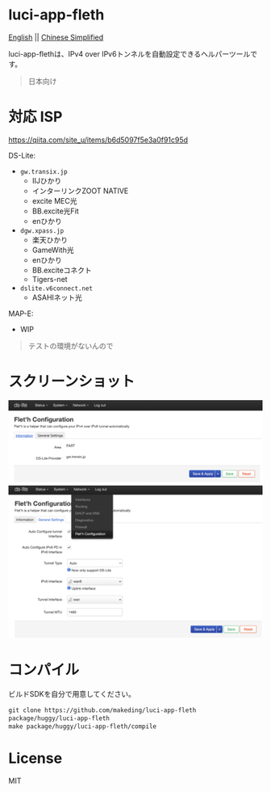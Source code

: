 # luci-app-fleth
[English](./readme-en.md) || [Chinese Simplified](./readme-zhs.md)  

luci-app-flethは、IPv4 over IPv6トンネルを自動設定できるヘルパーツールです。
> 日本向け

# 対応 ISP
https://qiita.com/site_u/items/b6d5097f5e3a0f91c95d  

DS-Lite:
- `gw.transix.jp`
    - IIJひかり
    - インターリンクZOOT NATIVE
    - excite MEC光
    - BB.excite光Fit
    - enひかり
- `dgw.xpass.jp`
    - 楽天ひかり
    - GameWith光
    - enひかり
    - BB.exciteコネクト
    - Tigers-net
- `dslite.v6connect.net`
    - ASAHIネット光


MAP-E:
- WIP
> テストの環境がないんので

# スクリーンショット
![information-1](./screenshots/luci-information-1.png)  
![configuration-1](./screenshots/luci-configuration-1.png)

# コンパイル
ビルドSDKを自分で用意してください。

```
git clone https://github.com/makeding/luci-app-fleth package/huggy/luci-app-fleth
make package/huggy/luci-app-fleth/compile
```

# License
MIT